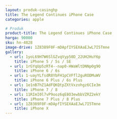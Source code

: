```yaml
---
layout: produk-casinghp
title: The Legend Continues iPhone Case
categories: apple

# Produk
product-title: The Legend Continues iPhone Case
harga: 90000
sku: hn-4828
image-drive: 1Z8389F0F-mDApfIYSEXAaEJwL7I5Tmne
gallery:
  - url: 1yoL69H7W6SlGZvqVyp50D_22UH2HuY6p
    title: iPhone 5 / 5s / SE
  - url: 1rGYqUp5zRT4--nap0-HWaWltDNNpOg9O
    title: iPhone 6 / 6s
  - url: 1-uayYLfsdR8YbFH1pCVFfl2guRODMuWV
    title: iPhone 6 Plus / 6s Plus
  - url: 1e1nB7hZ1AdFQKQtpZXtVxzohgz6CIe3m
    title: iPhone 7 / 8
  - url: 11RImI0l7vP9ooz6qE8O3ewbbVZRZ2ekY
    title: iPhone 7 Plus / 8 Plus
  - url: 1Z8389F0F-mDApfIYSEXAaEJwL7I5Tmne
    title: iPhone X
---
```

